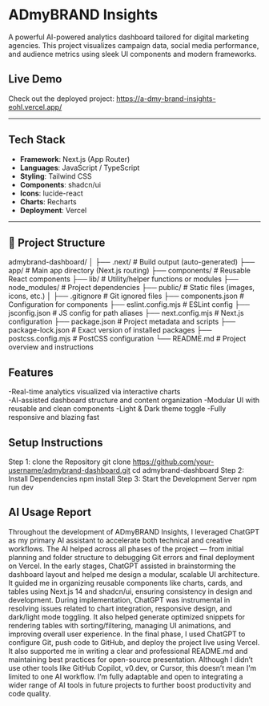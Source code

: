 #  ADmyBRAND Insights

A powerful AI-powered analytics dashboard tailored for digital marketing agencies. This project visualizes campaign data, social media performance, and audience metrics using sleek UI components and modern frameworks.

##  Live Demo

Check out the deployed project: https://a-dmy-brand-insights-eohl.vercel.app/


---

##  Tech Stack

- **Framework**: Next.js (App Router)
- **Languages**: JavaScript / TypeScript
- **Styling**: Tailwind CSS
- **Components**: shadcn/ui
- **Icons**: lucide-react
- **Charts**: Recharts
- **Deployment**: Vercel

---

## 📂 Project Structure

admybrand-dashboard/
│
├── .next/                  # Build output (auto-generated)
├── app/                   # Main app directory (Next.js routing)
├── components/            # Reusable React components
├── lib/                   # Utility/helper functions or modules
├── node_modules/          # Project dependencies
├── public/                # Static files (images, icons, etc.)
│
├── .gitignore             # Git ignored files
├── components.json        # Configuration for components
├── eslint.config.mjs      # ESLint config
├── jsconfig.json          # JS config for path aliases
├── next.config.mjs        # Next.js configuration
├── package.json           # Project metadata and scripts
├── package-lock.json      # Exact version of installed packages
├── postcss.config.mjs     # PostCSS configuration
└── README.md              # Project overview and instructions

## Features
-Real-time analytics visualized via interactive charts  
-AI-assisted dashboard structure and content organization
-Modular UI with reusable and clean components 
-Light & Dark theme toggle 
-Fully responsive and blazing fast
## Setup Instructions
Step 1: clone the Repository
        git clone https://github.com/your-username/admybrand-dashboard.git
        cd admybrand-dashboard
Step 2: Install Dependencies
        npm install
Step 3: Start the Development Server
        npm run dev

## AI Usage Report 
Throughout the development of ADmyBRAND Insights, I leveraged ChatGPT as my primary AI assistant to accelerate both technical and creative workflows. The AI helped across all phases of the project — from initial planning and folder structure to debugging Git errors and final deployment on Vercel.
In the early stages, ChatGPT assisted in brainstorming the dashboard layout and helped me design a modular, scalable UI architecture. It guided me in organizing reusable components like charts, cards, and tables using Next.js 14 and shadcn/ui, ensuring consistency in design and development.
During implementation, ChatGPT was instrumental in resolving issues related to chart integration, responsive design, and dark/light mode toggling. It also helped generate optimized snippets for rendering tables with sorting/filtering, managing UI animations, and improving overall user experience.
In the final phase, I used ChatGPT to configure Git, push code to GitHub, and deploy the project live using Vercel. It also supported me in writing a clear and professional README.md and maintaining best practices for open-source presentation.
Although I didn’t use other tools like GitHub Copilot, v0.dev, or Cursor, this doesn’t mean I’m limited to one AI workflow. I’m fully adaptable and open to integrating a wider range of AI tools in future projects to further boost productivity and code quality.
        

